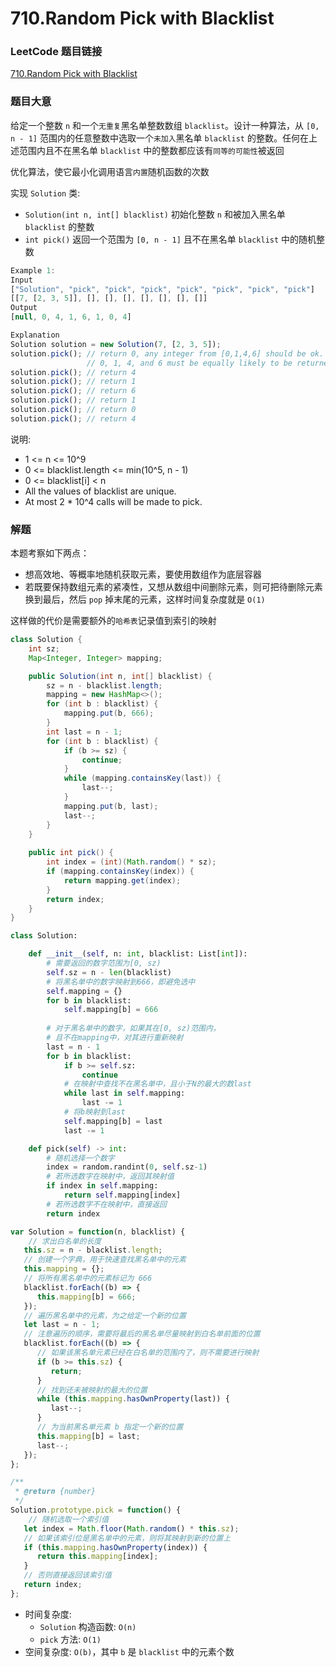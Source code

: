 # 710.Random Pick with Blacklist

### LeetCode 题目链接

[710.Random Pick with Blacklist](https://leetcode.com/problems/random-pick-with-blacklist/)

### 题目大意

给定一个整数 `n` 和一个`无重复`黑名单整数数组 `blacklist`。设计一种算法，从 `[0, n - 1]` 范围内的任意整数中选取一个`未加入`黑名单 `blacklist` 的整数。任何在上述范围内且不在黑名单 `blacklist` 中的整数都应该有`同等的可能性`被返回

优化算法，使它最小化调用语言`内置`随机函数的次数

实现 `Solution` 类:
- `Solution(int n, int[] blacklist)` 初始化整数 `n` 和被加入黑名单 `blacklist` 的整数
- `int pick()` 返回一个范围为 `[0, n - 1]` 且不在黑名单 `blacklist` 中的随机整数

```js
Example 1:
Input
["Solution", "pick", "pick", "pick", "pick", "pick", "pick", "pick"]
[[7, [2, 3, 5]], [], [], [], [], [], [], []]
Output
[null, 0, 4, 1, 6, 1, 0, 4]

Explanation
Solution solution = new Solution(7, [2, 3, 5]);
solution.pick(); // return 0, any integer from [0,1,4,6] should be ok. Note that for every call of pick,
                 // 0, 1, 4, and 6 must be equally likely to be returned (i.e., with probability 1/4).
solution.pick(); // return 4
solution.pick(); // return 1
solution.pick(); // return 6
solution.pick(); // return 1
solution.pick(); // return 0
solution.pick(); // return 4
```

说明:
- 1 <= n <= 10^9
- 0 <= blacklist.length <= min(10^5, n - 1)
- 0 <= blacklist[i] < n
- All the values of blacklist are unique.
- At most 2 * 10^4 calls will be made to pick.

### 解题

本题考察如下两点：
- 想高效地、等概率地随机获取元素，要使用数组作为底层容器
- 若既要保持数组元素的紧凑性，又想从数组中间删除元素，则可把待删除元素换到最后，然后 `pop` 掉末尾的元素，这样时间复杂度就是 `O(1)`

这样做的代价是需要额外的`哈希表`记录值到索引的映射

```java
class Solution {
    int sz;
    Map<Integer, Integer> mapping;

    public Solution(int n, int[] blacklist) {
        sz = n - blacklist.length;
        mapping = new HashMap<>();
        for (int b : blacklist) {
            mapping.put(b, 666); 
        }
        int last = n - 1;
        for (int b : blacklist) {
            if (b >= sz) {
                continue;
            }
            while (mapping.containsKey(last)) { 
                last--;
            }
            mapping.put(b, last); 
            last--;
        }
    }
    
    public int pick() {
        int index = (int)(Math.random() * sz);
        if (mapping.containsKey(index)) {
            return mapping.get(index);
        }
        return index;
    }
}
```
```python
class Solution:

    def __init__(self, n: int, blacklist: List[int]):
        # 需要返回的数字范围为[0, sz)
        self.sz = n - len(blacklist)
        # 将黑名单中的数字映射到666，即避免选中
        self.mapping = {}
        for b in blacklist:
            self.mapping[b] = 666
        
        # 对于黑名单中的数字，如果其在[0, sz)范围内，
        # 且不在mapping中，对其进行重新映射
        last = n - 1
        for b in blacklist:
            if b >= self.sz:
                continue
            # 在映射中查找不在黑名单中，且小于N的最大的数last
            while last in self.mapping:
                last -= 1
            # 将b映射到last
            self.mapping[b] = last
            last -= 1

    def pick(self) -> int:
        # 随机选择一个数字
        index = random.randint(0, self.sz-1)
        # 若所选数字在映射中，返回其映射值
        if index in self.mapping:
            return self.mapping[index]
        # 若所选数字不在映射中，直接返回
        return index
```
```js
var Solution = function(n, blacklist) {
    // 求出白名单的长度 
   this.sz = n - blacklist.length;
   // 创建一个字典，用于快速查找黑名单中的元素
   this.mapping = {};
   // 将所有黑名单中的元素标记为 666
   blacklist.forEach((b) => {
      this.mapping[b] = 666;
   });
   // 遍历黑名单中的元素，为之给定一个新的位置
   let last = n - 1;
   // 注意遍历的顺序，需要将最后的黑名单尽量映射到白名单前面的位置
   blacklist.forEach((b) => {
      // 如果该黑名单元素已经在白名单的范围内了，则不需要进行映射
      if (b >= this.sz) {
         return;
      }
      // 找到还未被映射的最大的位置
      while (this.mapping.hasOwnProperty(last)) {
         last--;
      }
      // 为当前黑名单元素 b 指定一个新的位置
      this.mapping[b] = last;
      last--;
   });
};

/**
 * @return {number}
 */
Solution.prototype.pick = function() {
    // 随机选取一个索引值
   let index = Math.floor(Math.random() * this.sz);
   // 如果该索引位是黑名单中的元素，则将其映射到新的位置上
   if (this.mapping.hasOwnProperty(index)) {
      return this.mapping[index];
   }
   // 否则直接返回该索引值
   return index;
};
```
- 时间复杂度: 
  - `Solution` 构造函数: `O(n)`
  - `pick` 方法: `O(1)`
- 空间复杂度: `O(b)`，其中 `b` 是 `blacklist` 中的元素个数


